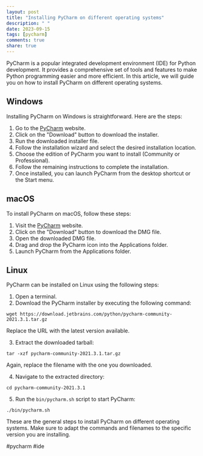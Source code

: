 ```yaml
---
layout: post
title: "Installing PyCharm on different operating systems"
description: " "
date: 2023-09-15
tags: [pycharm]
comments: true
share: true
---
```


PyCharm is a popular integrated development environment (IDE) for Python development. It provides a comprehensive set of tools and features to make Python programming easier and more efficient. In this article, we will guide you on how to install PyCharm on different operating systems.

## Windows

Installing PyCharm on Windows is straightforward. Here are the steps:

1. Go to the [PyCharm](https://www.jetbrains.com/pycharm/) website.
2. Click on the "Download" button to download the installer.
3. Run the downloaded installer file.
4. Follow the installation wizard and select the desired installation location.
5. Choose the edition of PyCharm you want to install (Community or Professional).
6. Follow the remaining instructions to complete the installation.
7. Once installed, you can launch PyCharm from the desktop shortcut or the Start menu.

## macOS

To install PyCharm on macOS, follow these steps:

1. Visit the [PyCharm](https://www.jetbrains.com/pycharm/) website.
2. Click on the "Download" button to download the DMG file.
3. Open the downloaded DMG file.
4. Drag and drop the PyCharm icon into the Applications folder.
5. Launch PyCharm from the Applications folder.

## Linux

PyCharm can be installed on Linux using the following steps:

1. Open a terminal.
2. Download the PyCharm installer by executing the following command:

```shell
wget https://download.jetbrains.com/python/pycharm-community-2021.3.1.tar.gz
```

Replace the URL with the latest version available.

3. Extract the downloaded tarball:

```shell
tar -xzf pycharm-community-2021.3.1.tar.gz
```

Again, replace the filename with the one you downloaded.

4. Navigate to the extracted directory:

```shell
cd pycharm-community-2021.3.1
```

5. Run the `bin/pycharm.sh` script to start PyCharm:

```shell
./bin/pycharm.sh
```

These are the general steps to install PyCharm on different operating systems. Make sure to adapt the commands and filenames to the specific version you are installing.

#pycharm #ide